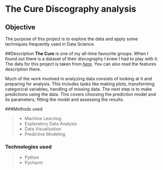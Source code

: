 # The Cure Discography analysis

## Objective
The purpose of this project is to explore the data and apply some techniques frequently used in Data Science.

##Description
**The Cure** is one of my all-time favourite groups. When I found out there is a dataset of their discography I knew
I had to play with it. The data for this project is taken 
from *[here](https://www.kaggle.com/xvivancos/the-cure-discography)*. You can also read the features description there.

Much of the work involved in analyzing data consists of looking at it and preparing for analysis. This includes 
tasks like making plots, transforming categorical variables, handling of missing data. The next step is 
to make predictions using the data. This covers choosing the prediction model and its parameters, 
fitting the model and assessing the results.

###Methods used
> - Machine Learning
> - Exploratory Data Analysis
> - Data Visualization
> - Predictive Modeling

### Technologies used
> - Python
> - Pycharm